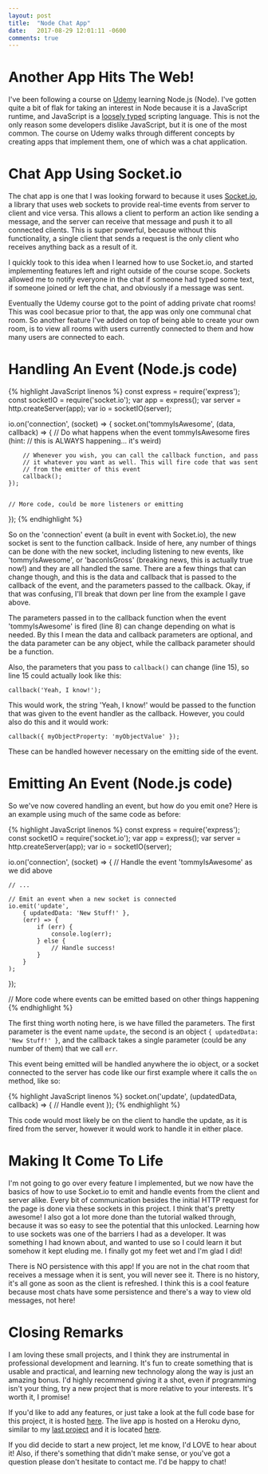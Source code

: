 ```yaml
---
layout: post
title:  "Node Chat App"
date:   2017-08-29 12:01:11 -0600
comments: true
---
```


# Another App Hits The Web!

I've been following a course on [Udemy](https://udemy.com) learning Node.js (Node). I've gotten quite a bit of flak for taking an interest in Node because it is a JavaScript runtime, and JavaScript is a [loosely typed](https://en.wikipedia.org/wiki/Strong_and_weak_typing) scripting language. This is not the only reason some developers dislike JavaScript, but it is one of the most common. The course on Udemy walks through different concepts by creating apps that implement them, one of which was a chat application.

# Chat App Using Socket.io

The chat app is one that I was looking forward to because it uses [Socket.io](https://socket.io), a library that uses web sockets to provide real-time events from server to client and vice versa. This allows a client to perform an action like sending a message, and the server can receive that message and push it to all connected clients. This is super powerful, because without this functionality, a single client that sends a request is the only client who receives anything back as a result of it.

I quickly took to this idea when I learned how to use Socket.io, and started implementing features left and right outside of the course scope. Sockets allowed me to notify everyone in the chat if someone had typed some text, if someone joined or left the chat, and obviously if a message was sent.

Eventually the Udemy course got to the point of adding private chat rooms! This was cool becasue prior to that, the app was only one communal chat room. So another feature I've added on top of being able to create your own room, is to view all rooms with users currently connected to them and how many users are connected to each.

# Handling An Event (Node.js code)

{% highlight JavaScript linenos %}
const express = require('express');
const socketIO = require('socket.io');
var app = express();
var server = http.createServer(app);
var io = socketIO(server);

io.on('connection', (socket) => {
    socket.on('tommyIsAwesome', (data, callback) => {
        // Do what happens when the event tommyIsAwesome fires (hint:
        // this is ALWAYS happening... it's weird)

        // Whenever you wish, you can call the callback function, and pass
        // it whatever you want as well. This will fire code that was sent
        // from the emitter of this event
        callback();
    });


    // More code, could be more listeners or emitting
});
{% endhighlight %}

So on the 'connection' event (a built in event with Socket.io), the new socket is sent to the function callback. Inside of here, any number of things can be done with the new socket, including listening to new events, like 'tommyIsAwesome', or 'baconIsGross' (breaking news, this is actually true now!) and they are all handled the same. There are a few things that can change though, and this is the data and callback that is passed to the callback of the event, and the parameters passed to the callback. Okay, if that was confusing, I'll break that down per line from the example I gave above.

The parameters passed in to the callback function when the event 'tommyIsAwesome' is fired (line 8) can change depending on what is needed. By this I mean the data and callback parameters are optional, and the data parameter can be any object, while the callback parameter should be a function.

Also, the parameters that you pass to `callback()` can change (line 15), so line 15 could actually look like this:

`callback('Yeah, I know!');`

This would work, the string 'Yeah, I know!' would be passed to the function that was given to the event handler as the callback. However, you could also do this and it would work:

`callback({ myObjectProperty: 'myObjectValue' });`

These can be handled however necessary on the emitting side of the event.

# Emitting An Event (Node.js code)

So we've now covered handling an event, but how do you emit one? Here is an example using much of the same code as before:

{% highlight JavaScript linenos %}
const express = require('express');
const socketIO = require('socket.io');
var app = express();
var server = http.createServer(app);
var io = socketIO(server);

io.on('connection', (socket) => {
    // Handle the event 'tommyIsAwesome' as we did above

    // ...

    // Emit an event when a new socket is connected
    io.emit('update',
        { updatedData: 'New Stuff!' },
        (err) => {
            if (err) {
                console.log(err);
            } else {
                // Handle success!
            }
        }
    );
});

// More code where events can be emitted based on other things happening
{% endhighlight %}

The first thing worth noting here, is we have filled the parameters. The first parameter is the event name `update`, the second is an object `{ updatedData: 'New Stuff!' }`, and the callback takes a single parameter (could be any number of them) that we call `err`.

This event being emitted will be handled anywhere the io object, or a socket connected to the server has code like our first example where it calls the `on` method, like so:

{% highlight JavaScript linenos %}
socket.on('update', (updatedData, callback) => {
    // Handle event
});
{% endhighlight %}

This code would most likely be on the client to handle the update, as it is fired from the server, however it would work to handle it in either place.

# Making It Come To Life

I'm not going to go over every feature I implemented, but we now have the basics of how to use Socket.io to emit and handle events from the client and server alike. Every bit of communication besides the initial HTTP request for the page is done via these sockets in this project. I think that's pretty awesome! I also got a lot more done than the tutorial walked through, because it was so easy to see the potential that this unlocked. Learning how to use sockets was one of the barriers I had as a developer. It was something I had known about, and wanted to use so I could learn it but somehow it kept eluding me. I finally got my feet wet and I'm glad I did!

There is NO persistence with this app! If you are not in the chat room that receives a message when it is sent, you will never see it. There is no history, it's all gone as soon as the client is refreshed. I think this is a cool feature because most chats have some persistence and there's a way to view old messages, not here!

# Closing Remarks

I am loving these small projects, and I think they are instrumental in professional development and learning. It's fun to create something that is usable and practical, and learning new technology along the way is just an amazing bonus. I'd highly recommend giving it a shot, even if programming isn't your thing, try a new project that is more relative to your interests. It's worth it, I promise!

If you'd like to add any features, or just take a look at the full code base for this project, it is hosted [here](https://github.com/grezxune/node-chat-app). The live app is hosted on a Heroku dyno, similar to my [last project](http://tommytreb.com/2017/08/18/image-scraper.html) and it is located [here](http://chat.tommytreb.com).

If you did decide to start a new project, let me know, I'd LOVE to hear about it! Also, if there's something that didn't make sense, or you've got a question please don't hesitate to contact me. I'd be happy to chat!